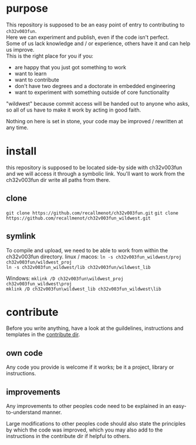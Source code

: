 # purpose
This repository is supposed to be an easy point of entry to contributing to `ch32v003fun`.  
Here we can experiment and publish, even if the code isn't perfect.  
Some of us lack knowledge and / or experience, others have it and can help us improve.  
This is the right place for you if you:
 * are happy that you just got something to work
 * want to learn
 * want to contribute
 * don't have two degrees and a doctorate in embedded engineering
 * want to experiment with something outside of core functionality

"wildwest" because commit access will be handed out to anyone who asks, so all of us have to make it work by acting in good faith.

Nothing on here is set in stone, your code may be improved / rewritten at any time.

# install
this repository is supposed to be located side-by side with ch32v003fun and we will access it through a symbolic link.
You'll want to work from the ch32v003fun dir write all paths from there.

## clone
`git clone https://github.com/recallmenot/ch32v003fun.git`
`git clone https://github.com/recallmenot/ch32v003fun_wildwest.git`

## symlink
To compile and upload, we need to be able to work from within the ch32v003fun directory.
linux / macos:
`ln -s ch32v003fun_wildwest/proj ch32v003fun/wildwest_proj`  
`ln -s ch32v003fun_wildwest/lib ch32v003fun/wildwest_lib`

Windows:
`mklink /D ch32v003fun\wildwest_proj ch32v003fun_wildwest\proj`  
`mklink /D ch32v003fun\wildwest_lib ch32v003fun_wildwest\lib`


# contribute
Before you write anything, have a look at the guildelines, instructions and templates in the [contribute dir](https://github.com/recallmenot/ch32v003fun_wildwest/tree/main/contribute).

## own code
Any code you provide is welcome if it works; be it a project, library or instructions.

## improvements
Any improvements to other peoples code need to be explained in an easy-to-understand manner.

Large modifications to other peoples code should also state the principles by which the code was improved, which you may also add to the instructions in the contribute dir if helpful to others.
